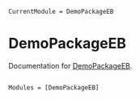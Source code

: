 ```@meta
CurrentModule = DemoPackageEB
```

# DemoPackageEB

Documentation for [DemoPackageEB](https://github.com/eleonorabano/DemoPackageEB.jl).

```@index
```

```@autodocs
Modules = [DemoPackageEB]
```
